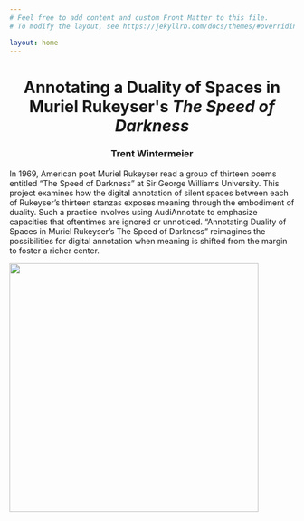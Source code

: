 ```yaml
---
# Feel free to add content and custom Front Matter to this file.
# To modify the layout, see https://jekyllrb.com/docs/themes/#overriding-theme-defaults

layout: home
---
```

<h1 align=center> Annotating a Duality of Spaces in Muriel Rukeyser's <em> The Speed of Darkness</em> </h1>

<h3 align=center>Trent Wintermeier </h3>


In 1969, American poet Muriel Rukeyser read a group of thirteen poems entitled “The Speed of Darkness” at Sir George Williams University. This project examines how the digital annotation of silent spaces between each of Rukeyser’s thirteen stanzas exposes meaning through the embodiment of duality. Such a practice involves using AudiAnnotate to emphasize capacities that oftentimes are ignored or unnoticed. “Annotating Duality of Spaces in Muriel Rukeyser’s The Speed of Darkness” reimagines the possibilities for digital annotation when meaning is shifted from the margin to foster a richer center.    

  
<img src= "https://user-images.githubusercontent.com/112954339/230999961-17086d7d-ffcb-4dcc-9686-da14c3657e0a.jpeg" max-width="600" height="440" align="center">



